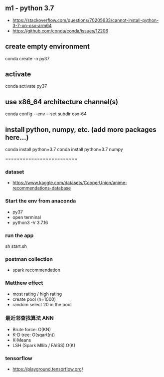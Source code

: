 ## m1 - python 3.7
- https://stackoverflow.com/questions/70205633/cannot-install-python-3-7-on-osx-arm64
- https://github.com/conda/conda/issues/12206

## create empty environment
conda create -n py37

## activate
conda activate py37

## use x86_64 architecture channel(s)
conda config --env --set subdir osx-64

## install python, numpy, etc. (add more packages here...)
conda install python=3.7
conda install python=3.7 numpy

=========================

### dataset
- https://www.kaggle.com/datasets/CooperUnion/anime-recommendations-database

### Start the env from anaconda
- py37
- open terminal
- python3 -V
3.7.16

### run the app
sh start.sh

### postman collection
- spark recommendation

### Matthew effect
- most rating / high rating
- create pool (n=1000)
- random select 20 in the pool 

### 最近邻查找算法 ANN
- Brute force: O(KN)
- K-D tree: O(sqart(n))
- K-Means
- LSH (Spark Mllib / FAISS) O(K)

### tensorflow
- https://playground.tensorflow.org/
